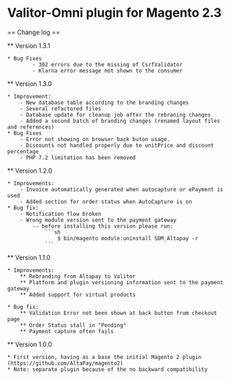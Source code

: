 # Valitor-Omni plugin for Magento 2.3

== Change log ==

** Version 1.3.1

    * Bug Fixes
            - 302 errors due to the missing of CsrfValidator
            - Klarna error message not shown to the consumer
            

** Version 1.3.0

    * Improvement:
        - New database table according to the branding changes                  
        - Several refactored files                     
        - Database update for cleanup job after the rebraning changes
        - Added a second batch of branding changes (renamed layout files and references)
    * Bug Fixes
        - Error not showing on browser back buton usage.
        - Discounts not handled properly due to unitPrice and discount percentage
        - PHP 7.2 limitation has been removed


** Version 1.2.0

    * Improvements:
        - Invoice automatically generated when autocapture or ePayment is used
        - Added section for order status when AutoCapture is on
    * Bug fix:
        - Notification flow broken
        - Wrong module version sent to the payment gateway
            -- before installing this version please run:
                ```sh
                    $ bin/magento module:uninstall SDM_Altapay -r
                ```
                
    
** Version 1.1.0

    * Improvements:
        ** Rebranding from Altapay to Valitor
        ** Platform and plugin versioning information sent to the payment gateway
        ** Added support for virtual products
	
    * Bug fix:
        ** Validation Error not been shown at back button from checkout page
        ** Order Status stall in "Pending"
        ** Payment capture often fails


** Version 1.0.0

    * First version, having as a base the initial Magento 2 plugin (https://github.com/AltaPay/magento2)
    * Note: separate plugin because of the no backward compatibility
